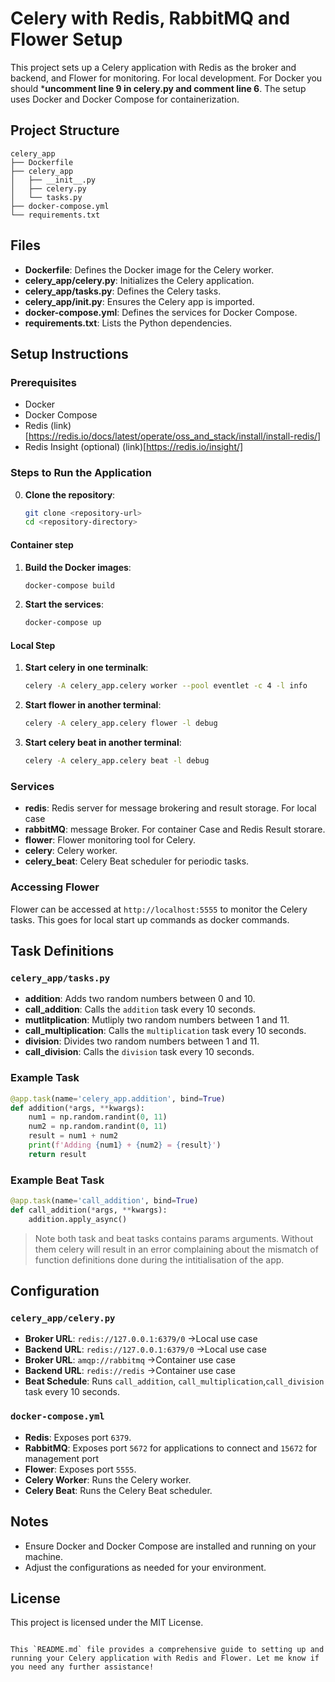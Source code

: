 # Celery with Redis, RabbitMQ and Flower Setup

This project sets up a Celery application with Redis as the broker and backend, and Flower for monitoring. For local development. For Docker you should ***uncomment line 9 in celery.py and comment line 6**. The setup uses Docker and Docker Compose for containerization.

## Project Structure

```tree
celery_app
├── Dockerfile
├── celery_app
│   ├── __init__.py
│   ├── celery.py
│   └── tasks.py
├── docker-compose.yml
└── requirements.txt
```

## Files

- **Dockerfile**: Defines the Docker image for the Celery worker.
- **celery_app/celery.py**: Initializes the Celery application.
- **celery_app/tasks.py**: Defines the Celery tasks.
- **celery_app/__init__.py**: Ensures the Celery app is imported.
- **docker-compose.yml**: Defines the services for Docker Compose.
- **requirements.txt**: Lists the Python dependencies.

## Setup Instructions

### Prerequisites

- Docker
- Docker Compose
- Redis (link)[https://redis.io/docs/latest/operate/oss_and_stack/install/install-redis/]
- Redis Insight (optional) (link)[https://redis.io/insight/]

### Steps to Run the Application

0. **Clone the repository**:
   ```sh
   git clone <repository-url>
   cd <repository-directory>
   ```
#### Container  step

1. **Build the Docker images**:
   ```sh
   docker-compose build
   ```

2. **Start the services**:
   ```sh
   docker-compose up
   ```

#### Local Step

1. **Start celery in one terminalk**:
   ```sh
   celery -A celery_app.celery worker --pool eventlet -c 4 -l info 
   ```
2. **Start flower in another terminal**:
   ```sh
   celery -A celery_app.celery flower -l debug
   ```
3. **Start celery beat in another terminal**:
   ```sh
   celery -A celery_app.celery beat -l debug
   ```

### Services

- **redis**: Redis server for message brokering and result storage. For local case
- **rabbitMQ**: message Broker. For container Case and Redis Result storare.
- **flower**: Flower monitoring tool for Celery.
- **celery**: Celery worker.
- **celery_beat**: Celery Beat scheduler for periodic tasks.

### Accessing Flower

Flower can be accessed at `http://localhost:5555` to monitor the Celery tasks. This goes for local start up commands as docker commands.

## Task Definitions

### `celery_app/tasks.py`

- **addition**: Adds two random numbers between 0 and 10.
- **call_addition**: Calls the `addition` task every 10 seconds.
-  **mutlitplication**: Mutliply two random numbers between 1 and 11.
- **call_multiplication**: Calls the `multiplication` task every 10 seconds.
- **division**: Divides two random numbers between 1 and 11.
- **call_division**: Calls the `division` task every 10 seconds.

### Example Task

```python
@app.task(name='celery_app.addition', bind=True)
def addition(*args, **kwargs):
    num1 = np.random.randint(0, 11)
    num2 = np.random.randint(0, 11)
    result = num1 + num2
    print(f'Adding {num1} + {num2} = {result}')
    return result
```

### Example Beat Task

```python
@app.task(name='call_addition', bind=True)
def call_addition(*args, **kwargs):
    addition.apply_async()
```
>Note both task and beat tasks contains params arguments. Without them celery will result in an error complaining about the mismatch of function definitions done during the intitialisation of the app.
## Configuration

### `celery_app/celery.py`

- **Broker URL**: `redis://127.0.0.1:6379/0` ->Local use case
- **Backend URL**: `redis://127.0.0.1:6379/0` ->Local use case
- **Broker URL**: `amqp://rabbitmq` ->Container use case
- **Backend URL**: `redis://redis` ->Container use case
- **Beat Schedule**: Runs `call_addition`, `call_multiplication`,`call_division` task every 10 seconds.

### `docker-compose.yml`

- **Redis**: Exposes port `6379`.
- **RabbitMQ**: Exposes port `5672` for applications to connect and `15672` for management port
- **Flower**: Exposes port `5555`.
- **Celery Worker**: Runs the Celery worker.
- **Celery Beat**: Runs the Celery Beat scheduler.

## Notes

- Ensure Docker and Docker Compose are installed and running on your machine.
- Adjust the configurations as needed for your environment.

## License

This project is licensed under the MIT License.
```

This `README.md` file provides a comprehensive guide to setting up and running your Celery application with Redis and Flower. Let me know if you need any further assistance!